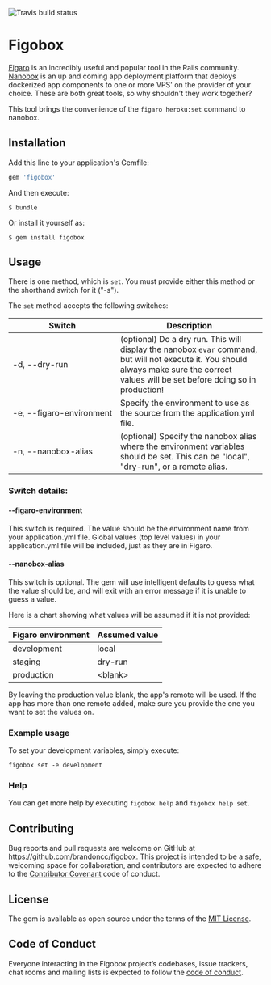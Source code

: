 ![Travis build status](https://travis-ci.org/brandoncc/figobox.svg?branch=master)

# Figobox

[Figaro](https://github.com/laserlemon/figaro) is an incredibly useful and popular tool in the Rails community. [Nanobox](https://nanobox.io/) is an up and coming app deployment platform that deploys dockerized app components to one or more VPS' on the provider of your choice. These are both great tools, so why shouldn't they work together?

This tool brings the convenience of the `figaro heroku:set` command to nanobox.

## Installation

Add this line to your application's Gemfile:

```ruby
gem 'figobox'
```

And then execute:

    $ bundle

Or install it yourself as:

    $ gem install figobox

## Usage

There is one method, which is `set`. You must provide either this method or the shorthand switch for it ("-s").

The `set` method accepts the following switches:

| Switch | Description |
|--------|-------------|
| <nobr>-d, --dry-run</nobr>     | (optional) Do a dry run. This will display the nanobox `evar` command, but will not execute it. You should always make sure the correct values will be set before doing so in production! |
| <nobr>-e, --figaro-environment</nobr>     | Specify the environment to use as the source from the application.yml file. |
| <nobr>-n, --nanobox-alias</nobr>     | (optional) Specify the nanobox alias where the environment variables should be set. This can be "local", "dry-run", or a remote alias. |

### Switch details:

#### --figaro-environment

This switch is required. The value should be the environment name from your application.yml file. Global values (top level values) in your application.yml file will be included, just as they are in Figaro.

#### --nanobox-alias

This switch is optional. The gem will use intelligent defaults to guess what the value should be, and will exit with an error message if it is unable to guess a value.

Here is a chart showing what values will be assumed if it is not provided:

| Figaro environment | Assumed value |
|--------------------|---------------|
| development        | local         |
| staging            | dry-run       |
| production         | \<blank\>     |

By leaving the production value blank, the app's remote will be used. If the app has more than one remote added, make sure you provide the one you want to set the values on.

### Example usage

To set your development variables, simply execute:

```
figobox set -e development
```

### Help

You can get more help by executing `figobox help` and `figobox help set`.

## Contributing

Bug reports and pull requests are welcome on GitHub at https://github.com/brandoncc/figobox. This project is intended to be a safe, welcoming space for collaboration, and contributors are expected to adhere to the [Contributor Covenant](http://contributor-covenant.org) code of conduct.

## License

The gem is available as open source under the terms of the [MIT License](http://opensource.org/licenses/MIT).

## Code of Conduct

Everyone interacting in the Figobox project’s codebases, issue trackers, chat rooms and mailing lists is expected to follow the [code of conduct](https://github.com/brandoncc/figobox/blob/master/CODE_OF_CONDUCT.md).
